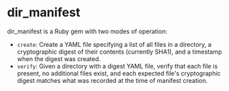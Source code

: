 dir_manifest
============

dir_manifest is a Ruby gem with two modes of operation:

* `create`: Create a YAML file specifying a list of all files in a directory, a cryptographic digest of their contents (currently SHA1), and a timestamp when the digest was created.
* `verify`: Given a directory with a digest YAML file, verify that each file is present, no additional files exist, and each expected file's cryptographic digest matches what was recorded at the time of manifest creation.
